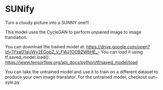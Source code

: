# SUNify

Turn a cloudy picture into a SUNNY one!!!

This model uses the CycleGAN to perform unpaired image to image translation.

You can download the trained model at: https://drive.google.com/open?id=1YxaG1aUWy2EGobZ_V_FWJ1OOB2WbHE_-
You can load it using tf.saved_model.load(): https://www.tensorflow.org/api_docs/python/tf/saved_model/load

You can take the untrained model and use it to train on a different dataset to produce your own image translator. For the untrained model, checkout sun-syle.py

